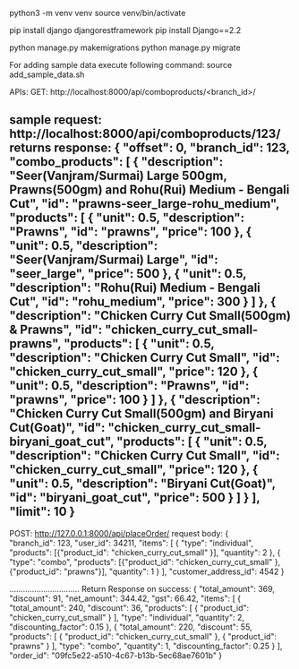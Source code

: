 python3 -m venv venv
source venv/bin/activate

pip install django djangorestframework
pip install Django==2.2

python manage.py makemigrations
python manage.py migrate

For adding sample data execute following command:
   source add_sample_data.sh

APIs:
GET: http://localhost:8000/api/comboproducts/<branch_id>/


sample request: http://localhost:8000/api/comboproducts/123/
returns response:
{
  "offset": 0,
  "branch_id": 123,
  "combo_products": [
    {
      "description": "Seer(Vanjram/Surmai) Large 500gm, Prawns(500gm) and Rohu(Rui) Medium - Bengali Cut",
      "id": "prawns-seer_large-rohu_medium",
      "products": [
        {
          "unit": 0.5,
          "description": "Prawns",
          "id": "prawns",
          "price": 100
        },
        {
          "unit": 0.5,
          "description": "Seer(Vanjram/Surmai) Large",
          "id": "seer_large",
          "price": 500
        },
        {
          "unit": 0.5,
          "description": "Rohu(Rui) Medium - Bengali Cut",
          "id": "rohu_medium",
          "price": 300
        }
      ]
    },
    {
      "description": "Chicken Curry Cut Small(500gm) & Prawns",
      "id": "chicken_curry_cut_small-prawns",
      "products": [
        {
          "unit": 0.5,
          "description": "Chicken Curry Cut Small",
          "id": "chicken_curry_cut_small",
          "price": 120
        },
        {
          "unit": 0.5,
          "description": "Prawns",
          "id": "prawns",
          "price": 100
        }
      ]
    },
    {
      "description": "Chicken Curry Cut Small(500gm) and Biryani Cut(Goat)",
      "id": "chicken_curry_cut_small-biryani_goat_cut",
      "products": [
        {
          "unit": 0.5,
          "description": "Chicken Curry Cut Small",
          "id": "chicken_curry_cut_small",
          "price": 120
        },
        {
          "unit": 0.5,
          "description": "Biryani Cut(Goat)",
          "id": "biryani_goat_cut",
          "price": 500
        }
      ]
    }
  ],
  "limit": 10
}
-----------------------------------------------------------------------------
POST: http://127.0.0.1:8000/api/placeOrder/
request body:
{  
    "branch_id": 123, 
    "user_id": 34211, 
    "items": [
        {
            "type": "individual", 
            "products": [{"product_id": "chicken_curry_cut_small" }], 
            "quantity": 2
        },
        {
            "type": "combo", 
            "products": [{"product_id": "chicken_curry_cut_small" }, {"product_id": "prawns"}], 
            "quantity": 1
        }
        ], 
    "customer_address_id": 4542
}

...............................
Return Response on success:
{
    "total_amount": 369,
    "discount": 91,
    "net_amount": 344.42,
    "gst": 66.42,
    "items": [
        {
            "total_amount": 240,
            "discount": 36,
            "products": [
                {
                    "product_id": "chicken_curry_cut_small"
                }
            ],
            "type": "individual",
            "quantity": 2,
            "discounting_factor": 0.15
        },
        {
            "total_amount": 220,
            "discount": 55,
            "products": [
                {
                    "product_id": "chicken_curry_cut_small"
                },
                {
                    "product_id": "prawns"
                }
            ],
            "type": "combo",
            "quantity": 1,
            "discounting_factor": 0.25
        }
    ],
    "order_id": "09fc5e22-a510-4c67-b13b-5ec68ae7601b"
}